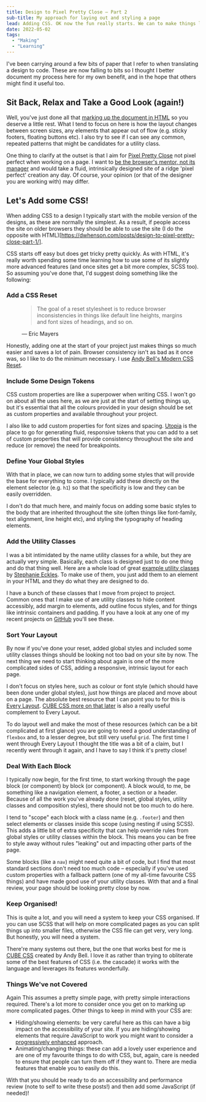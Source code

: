 ```yaml
---
title: Design to Pixel Pretty Close — Part 2
sub-title: My approach for laying out and styling a page
lead: Adding CSS. OK now the fun really starts. We can to make things look and feel good (well better at least!).
date: 2022-05-02
tags:
  - "Making"
  - "Learning"
---
```


I've been carrying around a few bits of paper that I refer to when translating a design to code. These are now falling to bits so I thought I better document my process here for my own benefit, and in the hope that others might find it useful too.

## Sit Back, Relax and Take a Good Look (again!)

Well, you've just done all that [marking up the document in HTML](https://dwhenson.com/posts/design-to-pixel-pretty-close-part-1/) so you deserve a little rest. What I tend to focus on here is how the layout changes between screen sizes, any elements that appear out of flow (e.g. sticky footers, floating buttons etc). I also try to see if I can see any common, repeated patterns that might be candidates for a utility class.

One thing to clarify at the outset is that I aim for [Pixel Pretty Close](https://www.joshwcomeau.com/css/pixel-perfection/) not pixel perfect when working on a page. I want to [be the browser's mentor, not its manager](https://buildexcellentwebsit.es/) and would take a fluid, intrinsically designed site of a ridge 'pixel perfect' creation any day. Of course, your opinion (or that of the designer you are working with) may differ.

## Let's Add some CSS!

When adding CSS to a design I typically start with the mobile version of the designs, as these are normally the simplest. As a result, if people access the site on older browsers they should be able to use the site (I do the opposite with HTML)[https://dwhenson.com/posts/design-to-pixel-pretty-close-part-1/].

CSS starts off easy but does get tricky pretty quickly. As with HTML, it's really worth spending some time learning how to use some of its slightly more advanced features (and once sites get a bit more complex, SCSS too). So assuming you've done that, I'd suggest doing something like the following:

### Add a CSS Reset

<figure class="quote">
  <blockquote>
    The goal of a reset stylesheet is to reduce browser inconsistencies in things like default line heights, margins and font sizes of headings, and so on.
  </blockquote>
  <figcaption>
    &mdash; Eric Mayers
  </figcaption>
</figure>

Honestly, adding one at the start of your project just makes things so much easier and saves a lot of pain. Browser consistency isn't as bad as it once was, so I like to do the minimum necessary. I use [Andy Bell's Modern CSS Reset](https://piccalil.li/blog/a-modern-css-reset/).

### Include Some Design Tokens

CSS custom properties are like a superpower when writing CSS. I won't go on about all the uses here, as we are just at the start of setting things up, but it's essential that all the colours provided in your design should be set as custom properties and available throughout your project.

I also like to add custom properties for font sizes and spacing. [Utopia](https://utopia.fyi/) is the place to go for generating fluid, responsive tokens that you can add to a set of custom properties that will provide consistency throughout the site and reduce (or remove) the need for breakpoints.

### Define Your Global Styles

With that in place, we can now turn to adding some styles that will provide the base for everything to come. I typically add these directly on the element selector (e.g. `h1`) so that the specificity is low and they can be easily overridden.

I don't do that much here, and mainly focus on adding some basic styles to the body that are inherited throughout the site (often things like font-family, text alignment, line height etc), and styling the typography of heading elements.

### Add the Utility Classes

I was a bit intimidated by the name utility classes for a while, but they are actually very simple. Basically, each class is designed just to do one thing and do that thing well. Here are a whole load of great [example utility classes](https://smolcss.dev/) by [Stephanie Eckles](https://moderncss.dev/). To make use of them, you just add them to an element in your HTML and they do what they are designed to do.

I have a bunch of these classes that I move from project to project. Common ones that I make use of are utility classes to hide content accessibly, add margin to elements, add outline focus styles, and for things like intrinsic containers and padding. If you have a look at any one of my recent projects on [GitHub](https://github.com/dwhenson) you'll see these.

### Sort Your Layout

By now if you've done your reset, added global styles and included some utility classes things should be looking not too bad on your site by now. The next thing we need to start thinking about again is one of the more complicated sides of CSS, adding a responsive, intrinsic layout for each page.

I don't focus on styles here, such as colour or font style (which should have been done under global styles), just how things are placed and move about on a page. The absolute best resource that I can point you to for this is [Every Layout](https://every-layout.dev/). [CUBE CSS more on that later](https://cube.fyi/) is also a really useful complement to Every Layout.

To do layout well and make the most of these resources (which can be a bit complicated at first glance) you are going to need a good understanding of `flexbox` and, to a lesser degree, but still very useful `grid`. The first time I went through Every Layout I thought the title was a bit of a claim, but I recently went through it again, and I have to say I think it's pretty close!

### Deal With Each Block

I typically now begin, for the first time, to start working through the page block (or component) by block (or component). A block would, to me, be something like a navigation element, a footer, a section or a header. Because of all the work you've already done (reset, global styles, utility classes and composition styles), there should not be too much to do here.

I tend to "scope" each block with a class name (e.g. `.footer`) and then select elements or classes inside this scope (using nesting if using SCSS). This adds a little bit of extra specificity that can help override rules from global styles or utility classes within the block. This means you can be free to style away without rules "leaking" out and impacting other parts of the page.

Some blocks (like a `nav`) might need quite a bit of code, but I find that most standard sections don't need too much code – especially if you've used custom properties with a fallback pattern (one of my all-time favourite CSS things) and have made good use of your utility classes. With that and a final review, your page should be looking pretty close by now.

### Keep Organised!

This is quite a lot, and you will need a system to keep your CSS organised. If you can use SCSS that will help on more complicated pages as you can split things up into smaller files, otherwise the CSS file can get very, very long. But honestly, you will need a system.

There're many systems out there, but the one that works best for me is [CUBE CSS](https://cube.fyi/) created by Andy Bell. I love it as rather than trying to obliterate some of the best features of CSS (i.e. the cascade) it works with the language and leverages its features wonderfully.

### Things We've not Covered

Again This assumes a pretty simple page, with pretty simple interactions required. There's a lot more to consider once you get on to marking up more complicated pages. Other things to keep in mind with your CSS are:

- Hiding/showing elements: be very careful here as this can have a big impact on the accessibility of your site. If you are hiding/showing elements that require JavaScript to work you might want to consider a [progressively enhanced](https://www.gov.uk/service-manual/technology/using-progressive-enhancement) approach.
- Animating/changing things: these can add a lovely user experience and are one of my favourite things to do with CSS, but, again, care is needed to ensure that people can turn them off if they want to. There are media features that enable you to easily do this.

With that you should be ready to do an accessibility and performance review (note to self to write these posts!) and then add some JavaScript (if needed)!
